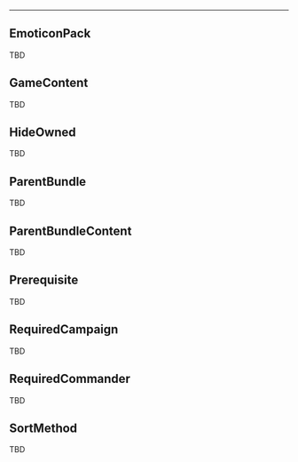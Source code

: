 ___

## EmoticonPack

TBD

## GameContent

TBD

## HideOwned

TBD

## ParentBundle

TBD

## ParentBundleContent

TBD

## Prerequisite

TBD

## RequiredCampaign

TBD

## RequiredCommander

TBD

## SortMethod

TBD